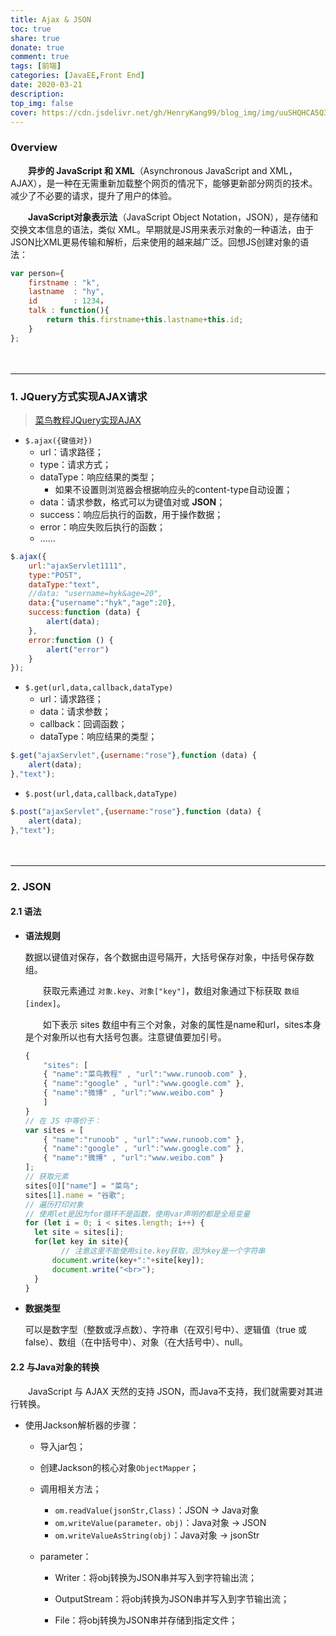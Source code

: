 ```yaml
---
title: Ajax & JSON
toc: true
share: true
donate: true
comment: true
tags: [前端]
categories: [JavaEE,Front End]
date: 2020-03-21
description:
top_img: false
cover: https://cdn.jsdelivr.net/gh/HenryKang99/blog_img/img/uuSHQHCA5Q3o.jpg
---
```


### 0verview

　　**异步的 JavaScript 和 XML**（Asynchronous JavaScript and XML，AJAX），是一种在无需重新加载整个网页的情况下，能够更新部分网页的技术。减少了不必要的请求，提升了用户的体验。

　　**JavaScript对象表示法**（JavaScript Object Notation，JSON），是存储和交换文本信息的语法，类似 XML。早期就是JS用来表示对象的一种语法，由于JSON比XML更易传输和解析，后来使用的越来越广泛。回想JS创建对象的语法：

```js
var person={
	firstname : "k",
	lastname  : "hy",
	id        : 1234，
	talk : function(){ 
		return this.firstname+this.lastname+this.id;
	}
};
```

　　

<!-- more -->

---

### 1. JQuery方式实现AJAX请求

> [菜鸟教程JQuery实现AJAX](https://www.runoob.com/jquery/jquery-ref-ajax.html)

- `$.ajax({键值对})`
  - url：请求路径；
  - type：请求方式；
  - dataType：响应结果的类型；
    - 如果不设置则浏览器会根据响应头的content-type自动设置；
  - data：请求参数，格式可以为键值对或 **JSON**；
  - success：响应后执行的函数，用于操作数据；
  - error：响应失败后执行的函数；
  - ……

```js
$.ajax({
    url:"ajaxServlet1111",
    type:"POST", 
    dataType:"text",
    //data: "username=hyk&age=20",
    data:{"username":"hyk","age":20},
    success:function (data) {
        alert(data);
    },
    error:function () {
        alert("error")
    }
});
```

- `$.get(url,data,callback,dataType)`
  - url：请求路径；
  - data：请求参数；
  - callback：回调函数；
  - dataType：响应结果的类型；

```js
$.get("ajaxServlet",{username:"rose"},function (data) {
	alert(data);
},"text");
```

- `$.post(url,data,callback,dataType)`

```js
$.post("ajaxServlet",{username:"rose"},function (data) {
	alert(data);
},"text");
```

　　

---

### 2. JSON

#### 2.1 语法

- **语法规则**

  数据以键值对保存，各个数据由逗号隔开，大括号保存对象，中括号保存数组。

  　　获取元素通过 `对象.key`、`对象["key"]`，数组对象通过下标获取 `数组[index]`。

  　　如下表示 sites 数组中有三个对象，对象的属性是name和url，sites本身是个对象所以也有大括号包裹。注意键值要加引号。

  ```js
  {
      "sites": [
      { "name":"菜鸟教程" , "url":"www.runoob.com" }, 
      { "name":"google" , "url":"www.google.com" }, 
      { "name":"微博" , "url":"www.weibo.com" }
      ]
  }
  // 在 JS 中等价于：
  var sites = [
      { "name":"runoob" , "url":"www.runoob.com" }, 
      { "name":"google" , "url":"www.google.com" }, 
      { "name":"微博" , "url":"www.weibo.com" }
  ];
  // 获取元素
  sites[0]["name"] = "菜鸟";
  sites[1].name = "谷歌";
  // 遍历打印对象
  // 使用let是因为for循环不是函数，使用var声明的都是全局变量
  for (let i = 0; i < sites.length; i++) {
  	let site = sites[i];
  	for(let key in site){
          // 注意这里不能使用site.key获取，因为key是一个字符串
  		document.write(key+":"+site[key]);
  		document.write("<br>");
  	}
  }
  ```

  

- **数据类型**

  可以是数字型（整数或浮点数）、字符串（在双引号中）、逻辑值（true 或 false）、数组（在中括号中）、对象（在大括号中）、null。

#### 2.2 与Java对象的转换

　　JavaScript 与 AJAX 天然的支持 JSON，而Java不支持，我们就需要对其进行转换。

- 使用Jackson解析器的步骤：

  - 导入jar包；

  - 创建Jackson的核心对象`ObjectMapper`；

  - 调用相关方法；

    - `om.readValue(jsonStr,Class)`：JSON → Java对象
    - `om.writeValue(parameter，obj)`：Java对象 → JSON
    - `om.writeValueAsString(obj)`：Java对象 → jsonStr

  - parameter：

    - Writer：将obj转换为JSON串并写入到字符输出流；

    - OutputStream：将obj转换为JSON串并写入到字节输出流；

    - File：将obj转换为JSON串并存储到指定文件；

      

